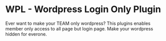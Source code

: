 WPL - Wordpress Login Only Plugin
===

Ever want to make your TEAM only wordpress? This plugins enables member only access to all page but login page. Make your wordpress hidden for everone.
